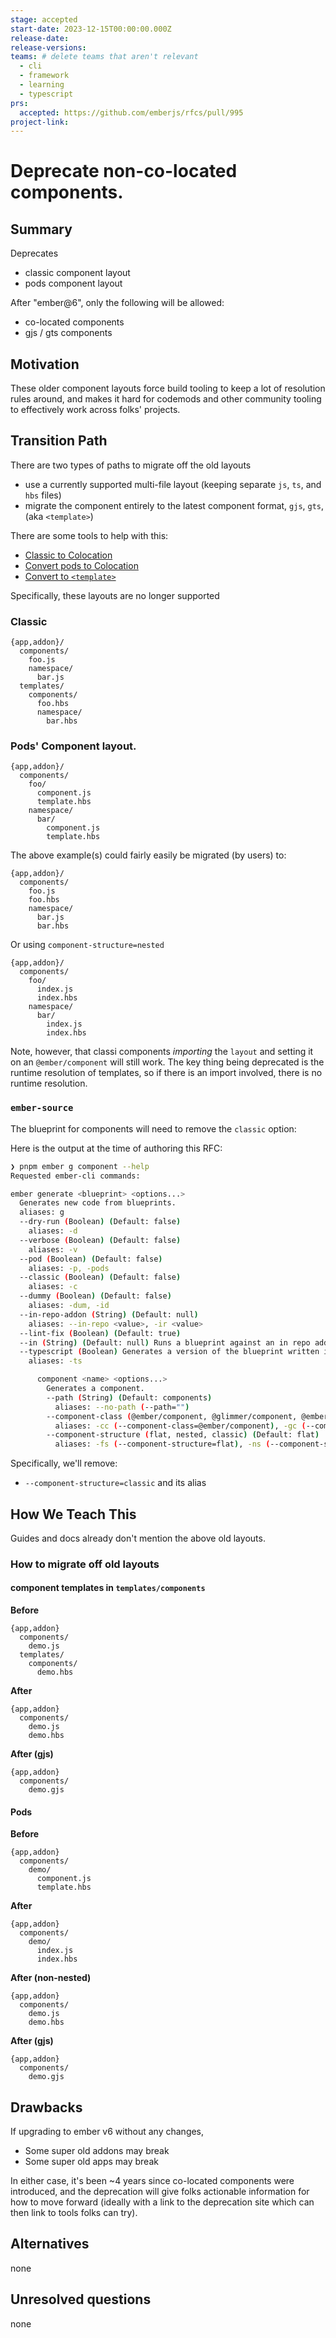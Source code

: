 ```yaml
---
stage: accepted
start-date: 2023-12-15T00:00:00.000Z
release-date:
release-versions:
teams: # delete teams that aren't relevant
  - cli
  - framework
  - learning
  - typescript
prs:
  accepted: https://github.com/emberjs/rfcs/pull/995
project-link:
---
```


<!---
Directions for above:

stage: Leave as is
start-date: Fill in with today's date, 2032-12-01T00:00:00.000Z
release-date: Leave as is
release-versions: Leave as is
teams: Include only the [team(s)](README.md#relevant-teams) for which this RFC applies
prs:
  accepted: Fill this in with the URL for the Proposal RFC PR
project-link: Leave as is
-->

# Deprecate non-co-located components.

## Summary

Deprecates
- classic component layout
- pods component layout


After "ember@6", only the following will be allowed:
- co-located components 
- gjs / gts components

## Motivation

These older component layouts force build tooling to keep a lot of resolution rules around, and makes it hard for codemods and other community tooling to effectively work across folks' projects.


## Transition Path

There are two types of paths to migrate off the old layouts 
- use a currently supported multi-file layout (keeping separate `js`, `ts`, and `hbs` files)
- migrate the component entirely to the latest component format, `gjs`, `gts`, (aka `<template>`)

There are some tools to help with this:
- [Classic to Colocation](https://github.com/ember-codemods/ember-component-template-colocation-migrator)
- [Convert pods to Colocation](https://github.com/ijlee2/ember-codemod-pod-to-octane)
- [Convert to `<template>`](https://github.com/IgnaceMaes/ember-codemod-template-tag)


Specifically, these layouts are no longer supported

### Classic 

```
{app,addon}/
  components/
    foo.js
    namespace/
      bar.js
  templates/
    components/
      foo.hbs
      namespace/
        bar.hbs
```

### Pods' Component layout.

```
{app,addon}/
  components/
    foo/
      component.js
      template.hbs
    namespace/
      bar/
        component.js
        template.hbs
```

The above example(s) could fairly easily be migrated (by users) to:

```
{app,addon}/
  components/
    foo.js 
    foo.hbs
    namespace/
      bar.js
      bar.hbs
```

Or using `component-structure=nested`

```
{app,addon}/
  components/
    foo/
      index.js 
      index.hbs
    namespace/
      bar/
        index.js
        index.hbs
```

Note, however, that classi components _importing_ the `layout` and setting it on an `@ember/component` will still work.
The key thing being deprecated is the runtime resolution of templates, so if there is an import involved, there is no runtime resolution.

### `ember-source`

The blueprint for components will need to remove the `classic` option:

Here is the output at the time of authoring this RFC:
```bash 
❯ pnpm ember g component --help
Requested ember-cli commands:

ember generate <blueprint> <options...>
  Generates new code from blueprints.
  aliases: g
  --dry-run (Boolean) (Default: false)
    aliases: -d
  --verbose (Boolean) (Default: false)
    aliases: -v
  --pod (Boolean) (Default: false)
    aliases: -p, -pods
  --classic (Boolean) (Default: false)
    aliases: -c
  --dummy (Boolean) (Default: false)
    aliases: -dum, -id
  --in-repo-addon (String) (Default: null)
    aliases: --in-repo <value>, -ir <value>
  --lint-fix (Boolean) (Default: true)
  --in (String) (Default: null) Runs a blueprint against an in repo addon. A path is expected, relative to the root of the project.
  --typescript (Boolean) Generates a version of the blueprint written in TypeScript (if available).
    aliases: -ts

      component <name> <options...>
        Generates a component.
        --path (String) (Default: components)
          aliases: --no-path (--path="")
        --component-class (@ember/component, @glimmer/component, @ember/component/template-only, "") (Default: --no-component-class)
          aliases: -cc (--component-class=@ember/component), -gc (--component-class=@glimmer/component), -tc (--component-class=@ember/component/template-only), -nc (--component-class=""), --no-component-class (--component-class=""), --with-component-class (--component-class=@glimmer/component)
        --component-structure (flat, nested, classic) (Default: flat)
          aliases: -fs (--component-structure=flat), -ns (--component-structure=nested), -cs (--component-structure=classic)

```

Specifically, we'll remove:
- `--component-structure=classic` and its alias


## How We Teach This

Guides and docs already don't mention the above old layouts.

### How to migrate off old layouts 

#### component templates in `templates/components`

**Before**
```
{app,addon}
  components/
    demo.js
  templates/
    components/
      demo.hbs
```

**After**
```
{app,addon}
  components/
    demo.js
    demo.hbs
```

**After (gjs)**
```
{app,addon}
  components/
    demo.gjs
```

#### Pods


**Before**
```
{app,addon}
  components/
    demo/
      component.js
      template.hbs
```

**After**
```
{app,addon}
  components/
    demo/
      index.js
      index.hbs
```

**After (non-nested)**
```
{app,addon}
  components/
    demo.js
    demo.hbs
```

**After (gjs)**
```
{app,addon}
  components/
    demo.gjs
```


## Drawbacks

If upgrading to ember v6 without any changes,
- Some super old addons may break
- Some super old apps may break    

In either case, it's been ~4 years since co-located components were introduced, and the deprecation will give folks actionable information for how to move forward (ideally with a link to the deprecation site which can then link to tools folks can try).

## Alternatives

none

## Unresolved questions

none
